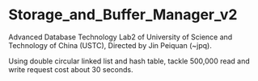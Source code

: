 Storage_and_Buffer_Manager_v2
=============================

Advanced Database Technology Lab2 of University of Science and Technology of China (USTC), Directed by Jin Peiquan (~jpq).

Using double circular linked list and hash table, tackle 500,000 read and write request cost about 30 seconds.
